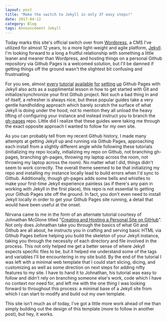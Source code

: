 ```yaml
---
layout: post
title: "Make the switch to Jekyll in only 37 easy steps!"
date: 2017-04-12
category: Blog
tags: Announcement Jekyll
---
```


Today marks this site's official switch over from [Wordpress](http://wordpress.org), a CMS I've utilized for almost 12 years, to a more light-weight and agile platform, [Jekyll](http://jekyllrb.com). I'm looking forward to a long a fruitful relationship with something a little leaner and meaner than Wordpress, and hosting things on a personal Github repository via Github Pages is a welcomed solution, but I'll be damned if getting things off the ground wasn't the slightest bit confusing and frustruating.

For you see, almost [every](https://help.github.com/articles/using-jekyll-as-a-static-site-generator-with-github-pages/) [tutorial](https://jekyllrb.com/docs/github-pages/) [available](https://www.smashingmagazine.com/2014/08/build-blog-jekyll-github-pages/) [for](http://programminghistorian.org/lessons/building-static-sites-with-jekyll-github-pages) [setting](http://www.stephaniehicks.com/githubPages_tutorial/pages/githubpages-jekyll.html) [up](http://anandmanisankar.com/posts/set-up-blog-jekyll-github-pages/) Github Pages with Jekyll also acts as a supplimental lesson in how to get started with Git and initialize/synchronize your first Github project. Not such a bad thing in and of itself, a refresher is always nice, but these popular guides take a very gentle handholding approach which barely scratch the surface of what Jekyll is doing under the hood, not to mention they all unload the heavy lifting of configuring your instance and instead instruct you to branch the [gh-pages](https://github.com/tschaub/gh-pages) repo. Little did I realize that these guides were taking me through the exact opposite approach I wanted to follow for my own site.

As you can probably tell from my recent Github history, I made many attempts at getting Jekyll up and running via Github Pages, approaching each install from a slightly different angle while following these tutorials (initializing my repo locally, initializing my repo on Github, not branching gh-pages, branching gh-pages, throwing my laptop across the room, not throwing my laptop across the room). No matter what I did, things didn't seem to work correctly. The overall theme seemed to be that initializing my repo and installing my instance locally lead to build errors when I'd sync to Github. Additionally, though gh-pages adds some bells and whistles to make your first-time Jekyll experience painless (as if there's any pain in working with Jekyll in the first place), this repo is not essential to getting your Github Pages site off the ground. In fact, you don't even need to install Jekyll locally in order to get your Github Pages site running, a detail that would have been useful at the onset.

Nirvana came to me in the form of an alternate tutorial courtesy of Johnathan McGlone titled "[Creating and Hosting a Personal Site on GitHub](http://jmcglone.com/guides/github-pages/)". Not only does Johnathan take you through the basics of what Git and Github are all about, he instructs you in crafting and serving basic HTML via Github Pages before helping you build the skeleton of your Jekyll instance, taking you through the necessity of each directory and file involved in the process. This not only helped me get a better sense of where Jekyll expects specific files to be, but it helped me understand some of the tags and variables I'll be encountering in my site build. By the end of the tutorial I was left with a minimal web template that I could start slicing, dicing, and customizing as well as some direction on next steps for adding nifty features to my site. I have to hand it to Johnathan, his tutorial was easy to follow and didn't rely on branching someone else's work, code which I have no context nor need for, and left me with the one thing I was looking forward to throughout this process: a minimal base of a Jekyll site from which I can start to modify and build out my own template.

This site isn't much as of today, I've got a little more work ahead of me than simply building out the design of this template (more to follow in another post), but hey, it works.
